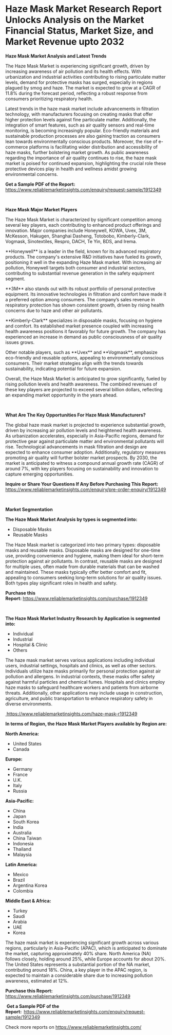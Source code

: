 <p><h1>Haze Mask Market Research Report Unlocks Analysis on the Market Financial Status, Market Size, and Market Revenue upto 2032</h1></p><p><strong>Haze Mask Market Analysis and Latest Trends</strong></p>
<p><p>The Haze Mask Market is experiencing significant growth, driven by increasing awareness of air pollution and its health effects. With urbanization and industrial activities contributing to rising particulate matter levels, demand for protective masks has surged, especially in regions plagued by smog and haze. The market is expected to grow at a CAGR of 11.8% during the forecast period, reflecting a robust response from consumers prioritizing respiratory health.</p><p>Latest trends in the haze mask market include advancements in filtration technology, with manufacturers focusing on creating masks that offer higher protection levels against fine particulate matter. Additionally, the integration of smart features, such as air quality sensors and real-time monitoring, is becoming increasingly popular. Eco-friendly materials and sustainable production processes are also gaining traction as consumers lean towards environmentally conscious products. Moreover, the rise of e-commerce platforms is facilitating wider distribution and accessibility of haze masks, further bolstering market growth. As public awareness regarding the importance of air quality continues to rise, the haze mask market is poised for continued expansion, highlighting the crucial role these protective devices play in health and wellness amidst growing environmental concerns.</p></p>
<p><strong>Get a Sample PDF of the Report:&nbsp;</strong> <a href="https://www.reliablemarketinsights.com/enquiry/request-sample/1912349?utm_campaign=3014&utm_medium=2&utm_source=Github&utm_content=ia&utm_term=06042025&utm_id=haze-mask">https://www.reliablemarketinsights.com/enquiry/request-sample/1912349</a></p>
<p>&nbsp;</p>
<p><strong>Haze Mask Major Market Players</strong></p>
<p><p>The Haze Mask Market is characterized by significant competition among several key players, each contributing to enhanced product offerings and innovation. Major companies include Honeywell, KOWA, Uvex, 3M, McKesson, Hakugen, Shanghai Dasheng, Totobobo, Kimberly-Clark, Vogmask, Sinotextiles, Respro, DACH, Te Yin, BDS, and Irema.</p><p>**Honeywell** is a leader in the field, known for its advanced respiratory products. The company's extensive R&D initiatives have fueled its growth, positioning it well in the expanding Haze Mask market. With increasing air pollution, Honeywell targets both consumer and industrial sectors, contributing to substantial revenue generation in the safety equipment segment.</p><p>**3M** also stands out with its robust portfolio of personal protective equipment. Its innovative technologies in filtration and comfort have made it a preferred option among consumers. The company’s sales revenue in respiratory protection has shown consistent growth, driven by rising health concerns due to haze and other air pollutants.</p><p>**Kimberly-Clark** specializes in disposable masks, focusing on hygiene and comfort. Its established market presence coupled with increasing health awareness positions it favorably for future growth. The company has experienced an increase in demand as public consciousness of air quality issues grows.</p><p>Other notable players, such as **Uvex** and **Vogmask**, emphasize eco-friendly and reusable options, appealing to environmentally conscious consumers. Their market strategies align with the trends towards sustainability, indicating potential for future expansion.</p><p>Overall, the Haze Mask Market is anticipated to grow significantly, fueled by rising pollution levels and health awareness. The combined revenues of these key players are projected to exceed several billion dollars, reflecting an expanding market opportunity in the years ahead.</p></p>
<p>&nbsp;</p>
<p><strong>What Are The Key Opportunities For Haze Mask Manufacturers?</strong></p>
<p><p>The global haze mask market is projected to experience substantial growth, driven by increasing air pollution levels and heightened health awareness. As urbanization accelerates, especially in Asia-Pacific regions, demand for protective gear against particulate matter and environmental pollutants will rise. Technological advancements in mask filtration and design are expected to enhance consumer adoption. Additionally, regulatory measures promoting air quality will further bolster market prospects. By 2030, the market is anticipated to witness a compound annual growth rate (CAGR) of around 7%, with key players focusing on sustainability and innovation to capture emerging opportunities.</p></p>
<p><strong>Inquire or Share Your Questions If Any Before Purchasing This Report:</strong> <a href="https://www.reliablemarketinsights.com/enquiry/pre-order-enquiry/1912349?utm_campaign=3014&utm_medium=2&utm_source=Github&utm_content=ia&utm_term=06042025&utm_id=haze-mask">https://www.reliablemarketinsights.com/enquiry/pre-order-enquiry/1912349</a></p>
<p>&nbsp;</p>
<p><strong>Market Segmentation</strong></p>
<p><strong>The Haze Mask Market Analysis by types is segmented into:</strong></p>
<p><ul><li>Disposable Masks</li><li>Reusable Masks</li></ul></p>
<p><p>The Haze Mask market is categorized into two primary types: disposable masks and reusable masks. Disposable masks are designed for one-time use, providing convenience and hygiene, making them ideal for short-term protection against air pollutants. In contrast, reusable masks are designed for multiple uses, often made from durable materials that can be washed and maintained. These masks typically offer better comfort and fit, appealing to consumers seeking long-term solutions for air quality issues. Both types play significant roles in health and safety.</p></p>
<p><strong>Purchase this Report:&nbsp;</strong><a href="https://www.reliablemarketinsights.com/purchase/1912349?utm_campaign=3014&utm_medium=2&utm_source=Github&utm_content=ia&utm_term=06042025&utm_id=haze-mask">https://www.reliablemarketinsights.com/purchase/1912349</a></p>
<p>&nbsp;</p>
<p><strong>The Haze Mask Market Industry Research by Application is segmented into:</strong></p>
<p><ul><li>Individual</li><li>Industrial</li><li>Hospital & Clinic</li><li>Others</li></ul></p>
<p><p>The haze mask market serves various applications including individual users, industrial settings, hospitals and clinics, as well as other sectors. Individuals utilize haze masks primarily for personal protection against air pollution and allergens. In industrial contexts, these masks offer safety against harmful particles and chemical fumes. Hospitals and clinics employ haze masks to safeguard healthcare workers and patients from airborne threats. Additionally, other applications may include usage in construction, agriculture, and public transportation to enhance respiratory safety in diverse environments.</p></p>
<p><a href="https://www.reliablemarketinsights.com/haze-mask-r1912349?utm_campaign=3014&utm_medium=2&utm_source=Github&utm_content=ia&utm_term=06042025&utm_id=haze-mask">&nbsp;https://www.reliablemarketinsights.com/haze-mask-r1912349</a></p>
<p><strong>In terms of Region, the Haze Mask Market Players available by Region are:</strong></p>
<p>
    <p> <strong> North America: </strong>
        <ul>
            <li>United States</li>
            <li>Canada</li>
        </ul>
        </p> 
    <p> <strong> Europe: </strong>
        <ul>
            <li>Germany</li>
            <li>France</li>
            <li>U.K.</li>
            <li>Italy</li>
            <li>Russia</li>
        </ul>
        </p> 
    <p> <strong> Asia-Pacific: </strong>
        <ul>
            <li>China</li>
            <li>Japan</li>
            <li>South Korea</li>
            <li>India</li>
            <li>Australia</li>
            <li>China Taiwan</li>
            <li>Indonesia</li>
            <li>Thailand</li>
            <li>Malaysia</li>
        </ul>
        </p> 
    <p> <strong> Latin America: </strong>
        <ul>
            <li>Mexico</li>
            <li>Brazil</li>
            <li>Argentina Korea</li>
            <li>Colombia</li>
        </ul>
        </p> 
    <p> <strong> Middle East & Africa: </strong>
        <ul>
            <li>Turkey</li>
            <li>Saudi</li>
            <li>Arabia</li>
            <li>UAE</li>
            <li>Korea</li>
        </ul>
    </p>
    </p>
<p><p>The haze mask market is experiencing significant growth across various regions, particularly in Asia-Pacific (APAC), which is anticipated to dominate the market, capturing approximately 40% share. North America (NA) follows closely, holding around 25%, while Europe accounts for about 20%. The United States represents a substantial portion of the NA market, contributing around 18%. China, a key player in the APAC region, is expected to maintain a considerable share due to increasing pollution awareness, estimated at 12%.</p></p>
<p><strong>Purchase this Report: </strong><a href="https://www.reliablemarketinsights.com/purchase/1912349?utm_campaign=3014&utm_medium=2&utm_source=Github&utm_content=ia&utm_term=06042025&utm_id=haze-mask">https://www.reliablemarketinsights.com/purchase/1912349</a></p>
<p>&nbsp;<strong>Get a Sample PDF of the Report:&nbsp;&nbsp;</strong><a href="https://www.reliablemarketinsights.com/enquiry/request-sample/1912349?utm_campaign=3014&utm_medium=2&utm_source=Github&utm_content=ia&utm_term=06042025&utm_id=haze-mask">https://www.reliablemarketinsights.com/enquiry/request-sample/1912349</a></p>
<p><strong></strong></p>
<p>Check more reports on <a href="https://www.reliablemarketinsights.com/?utm_campaign=3014&utm_medium=2&utm_source=Github&utm_content=ia&utm_term=06042025&utm_id=haze-mask">https://www.reliablemarketinsights.com/</a></p>